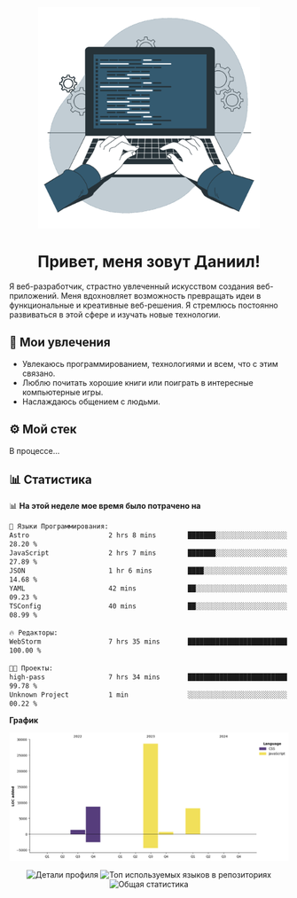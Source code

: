 <div align="center">
  <img width="400" src="assets/main_pic.webp" alt="">
  <h1>Привет, меня зовут Даниил!</h1>
</div>

Я веб-разработчик, страстно увлеченный искусством создания веб-приложений. Меня вдохновляет возможность превращать идеи в функциональные и креативные веб-решения. Я стремлюсь постоянно развиваться в этой сфере и изучать новые технологии.

## :game_die: Мои увлечения

* Увлекаюсь программированием, технологиями и всем, что с этим связано.
* Люблю почитать хорошие книги или поиграть в интересные компьютерные игры.
* Наслаждаюсь общением с людьми.

## :gear: Мой стек

В процессе...

## :bar_chart: Статистика

<!--START_SECTION:waka-->
📊 **На этой неделе мое время было потрачено на** 

```text
💬 Языки Программирования: 
Astro                    2 hrs 8 mins        ███████░░░░░░░░░░░░░░░░░░   28.20 % 
JavaScript               2 hrs 7 mins        ███████░░░░░░░░░░░░░░░░░░   27.89 % 
JSON                     1 hr 6 mins         ████░░░░░░░░░░░░░░░░░░░░░   14.68 % 
YAML                     42 mins             ██░░░░░░░░░░░░░░░░░░░░░░░   09.23 % 
TSConfig                 40 mins             ██░░░░░░░░░░░░░░░░░░░░░░░   08.99 % 

🔥 Редакторы: 
WebStorm                 7 hrs 35 mins       █████████████████████████   100.00 % 

🐱‍💻 Проекты: 
high-pass                7 hrs 34 mins       █████████████████████████   99.78 % 
Unknown Project          1 min               ░░░░░░░░░░░░░░░░░░░░░░░░░   00.22 % 
```

**График**

![Lines of Code chart](https://raw.githubusercontent.com/daniilgrigorev01/daniilgrigorev01/main/assets/bar_graph.png)


<!--END_SECTION:waka-->

<div align="center">
  <img src="http://github-profile-summary-cards.vercel.app/api/cards/profile-details?username=daniilgrigorev01&theme=github" alt="Детали профиля">
  <img src="http://github-profile-summary-cards.vercel.app/api/cards/repos-per-language?username=daniilgrigorev01&theme=github" alt="Топ используемых языков в репозиториях">
  <img src="http://github-profile-summary-cards.vercel.app/api/cards/stats?username=daniilgrigorev01&theme=github" alt="Общая статистика">
</div>
